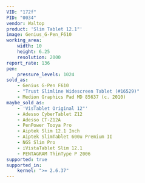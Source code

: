 ```yaml
---
VID: "172f"
PID: "0034"
vendor: Waltop
product: 'Slim Tablet 12.1"'
image: Genius_G-Pen_F610
working_area:
    width: 10
    height: 6.25
    resolution: 2000
report_rate: 136
pen:
    pressure_levels: 1024
sold_as:
    - Genius G-Pen F610
    - "Trust Slimline Widescreen Tablet (#16529)"
    - Medion Graphics Pad MD 85637 (c. 2010)
maybe_sold_as:
    - 'VisTablet Original 12"'
    - Adesso CyberTablet Z12
    - Adesso CT-Z12A
    - PenPower Tooya Pro
    - Aiptek Slim 12.1 Inch
    - Aiptek SlimTablet 600u Premium II
    - NGS Slim Pro
    - iVistaTablet Slim 12.1
    - PENTAGRAM ThinType P 2006
supported: true
supported_in:
    kernel: ">= 2.6.37"
---
```

